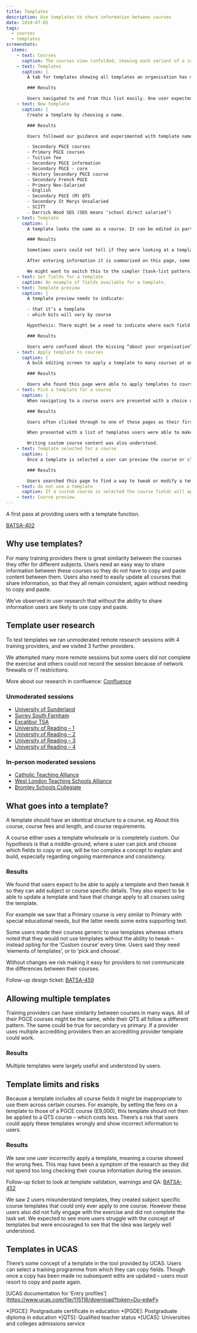 ```yaml
---
title: Templates
description: Use templates to share information between courses
date: 2018-07-05
tags:
  - courses
  - templates
screenshots:
  items:
    - text: Courses
      caption: The courses view (unfolded, showing each variant of a course) with a column showing which template each course uses. If the course does not use a template then ‘Custom course’ is displayed.
    - text: Templates
      caption: |
        A tab for templates showing all templates an organisation has made. This table might be expanded to include how many courses each one is applied to.

        ### Results

        Users navigated to and from this list easily. One user expected the table of templates to eventually show state – eg published or approved.
    - text: New template
      caption: |
        Create a template by choosing a name.

        ### Results

        Users followed our guidance and experimented with template names similar to the one suggested. Names used were:

        - Secondary PGCE courses
        - Primary PGCE courses
        - Tuition fee
        - Secondary PGCE information
        - Secondary PGCE - core
        - History Secondary PGCE course
        - Secondary French PGCE
        - Primary Non-Salaried
        - English
        - Secondary PGCE (M) QTS
        - Secondary St Marys Unsalaried
        - SCITT
        - Darrick Wood SDS (SDS means ‘school direct salaried’)
    - text: Template
      caption: |
        A template looks the same as a course. It can be edited in parts and previewed.

        ### Results

        Sometimes users could not tell if they were looking at a template or a course.

        After entering information it is summarised on this page, some users then mistook this page to be a preview of the course, thinking that this might be what candidates would see.

        We might want to switch this to the simpler [task-list pattern](https://design-system.service.gov.uk/patterns/task-list-pages/) that shows ‘completed’ badges, maybe indicating word counts too.
    - text: Set fields for a template
      caption: An example of fields available for a template.
    - text: Template preview
      caption: |
        A template preview needs to indicate:

        - that it’s a template
        - which bits will vary by course

        Hypothesis: There might be a need to indicate where each field can be edited.

        ### Results

        Users were confused about the missing “about your organisation” and “training with a disability” fields. Most did find where to add these fields eventually but the section previews should point to where information can be entered.
    - text: Apply template to courses
      caption: |
        A bulk editing screen to apply a template to many courses at once. This could be delivered in a later iteration of templates.

        ### Results

        Users who found this page were able to apply templates to courses. Most users however applied courses one by one through the course view (below).
    - text: Pick a template for a course
      caption: |
        When navigating to a course users are presented with a choice on how to proceed. They can pick a template or choose to write a custom course description.

        ### Results

        Users often clicked through to one of these pages as their first action. A prompt asking them to create their first template worked well.

        When presented with a list of templates users were able to make a choice easily and understood the outcome. Some users were distracted or confused by the ‘View template’ link in the form.

        Writing custom course content was also understood.
    - text: Template selected for a course
      caption: |
        Once a template is selected a user can preview the course or click through to the template itself. No other fields are needed.

        ### Results

        Users searched this page to find a way to tweak or modify a template for a specific course. Some did this on the preview too.
    - text: do not use a template
      caption: If a custom course is selected the course fields will appear and the course can be previewed and submitted to DfE for the QA process.
    - text: Course preview
---
```


A first pass at providing users with a template function.

[BATSA-402](https://dfedigital.atlassian.net/browse/BATSA-402)

## Why use templates?

For many training providers there is great similarity between the courses they offer for different subjects. Users need an easy way to share information between these courses so they do not have to copy and paste content between them. Users also need to easily update all courses that share information, so that they all remain consistent, again without needing to copy and paste.

We’ve observed in user research that without the ability to share information users are likely to use copy and paste.

## Template user research

To test templates we ran unmoderated remote research sessions with 4 training providers, and we visited 3 further providers.

We attempted many more remote sessions but some users did not complete the exercise and others could not record the session because of network firewalls or IT restrictions.

More about our research in confluence: [Confluence](https://dfedigital.atlassian.net/wiki/spaces/BaT/pages/440074245/Testing+templates+and+multiple+orgs)

### Unmoderated sessions

- [University of Sunderland](https://lookback.io/watch/Ww6yAHxHiNB95vLwR)
- [Surrey South Farnham](https://lookback.io/watch/9nNasdJrSy7rJ4jYb)
- [Excalibur TSA](https://lookback.io/watch/PBqjHp7QFt65r5Q2x)
- [University of Reading – 1](https://lookback.io/watch/Der6yQKnYKaN3iuyS)
- [University of Reading – 2](https://lookback.io/watch/Yy7TNgYpKT6dXDWF6)
- [University of Reading – 3](https://lookback.io/watch/ziQcSNFCbY6gmKth6)
- [University of Reading – 4](https://lookback.io/watch/e4dYojoqk5ZMyEW56)

### In-person moderated sessions

- [Catholic Teaching Alliance](https://lookback.io/watch/6dwaSDCngbuPTiL4x)
- [West London Teaching Schools Alliance](https://lookback.io/watch/CCdNXjjh34amgbWzK)
- [Bromley Schools Collegiate](https://lookback.io/dfe-digital/bromley-multiple-orgs-and-templates)

## What goes into a template?

A template should have an identical structure to a course. eg About this course, course fees and length, and course requirements.

A course either uses a template wholesale or is completely custom. Our hypothesis is that a middle-ground, where a user can pick and choose which fields to copy or use, will be too complex a concept to explain and build, especially regarding ongoing maintenance and consistency.

### Results

We found that users expect to be able to apply a template and then tweak it so they can add subject or course specific details. They also expect to be able to update a template and have that change apply to all courses using the template.

For example we saw that a Primary course is very similar to Primary with special educational needs, but the latter needs some extra supporting text.

Some users made their courses generic to use templates whereas others noted that they would not use templates without the ability to tweak – instead opting for the ‘Custom course’ every time. Users said they need ‘elements of templates’, or to ‘pick and choose’.

Without changes we risk making it easy for providers to not communicate the differences between their courses.

Follow-up design ticket: [BATSA-459](https://dfedigital.atlassian.net/browse/BATSA-459)

## Allowing multiple templates

Training providers can have similarity between courses in many ways. All of their PGCE courses might be the same, while their QTS all follow a different pattern. The same could be true for secondary vs primary. If a provider uses multiple accrediting providers then an accrediting provider template could work.

### Results

Multiple templates were largely useful and understood by users.

## Template limits and risks

Because a template includes all course fields it might be inappropriate to use them across certain courses. For example, by setting the fees on a template to those of a PGCE course (£9,000), this template should not then be applied to a QTS course – which costs less. There’s a risk that users could apply these templates wrongly and show incorrect information to users.

### Results

We saw one user incorrectly apply a template, meaning a course showed the wrong fees. This may have been a symptom of the research as they did not spend too long checking their course information during the session.

Follow-up ticket to look at template validation, warnings and QA: [BATSA-452](https://dfedigital.atlassian.net/browse/BATSA-452)

We saw 2 users misunderstand templates, they created subject specific course templates that could only ever apply to one course. However these users also did not fully engage with the exercise and did not complete the task set. We expected to see more users struggle with the concept of templates but were encouraged to see that the idea was largely well understood.

## Templates in UCAS

There’s some concept of a template in the tool provided by UCAS. Users can select a training programme from which they can copy fields. Though once a copy has been made no subsequent edits are updated – users must resort to copy and paste again.

[UCAS documentation for ‘Entry profiles’](<https://www.ucas.com/file/115116/download?token=Du-edwFy>

*[PGCE]: Postgraduate certificate in education
*[PGDE]: Postgraduate diploma in education
*[QTS]: Qualified teacher status
*[UCAS]: Universities and colleges admissions service
